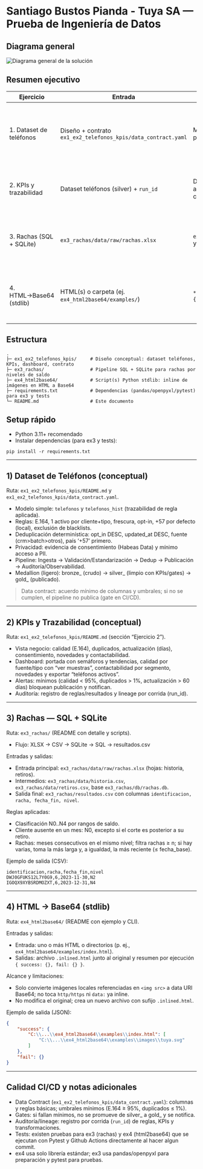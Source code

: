 # Santiago Bustos Pianda - Tuya SA — Prueba de Ingeniería de Datos


## Diagrama general

<picture>
	<source srcset="Documents/diagrama-final.png" type="image/png">
	<img alt="Diagrama general de la solución" src="Documents/diagrama-final.svg" />
</picture>

## Resumen ejecutivo

| Ejercicio | Entrada | Salida | Logro |
|---|---|---|---|
| 1. Dataset de teléfonos | Diseño + contrato `ex1_ex2_telefonos_kpis/data_contract.yaml` | Modelo y reglas listas para publicar (gold) | Dataset único, trazable y con calidad (E.164, frescura, opt-in) |
| 2. KPIs y trazabilidad | Dataset teléfonos (silver) + `run_id` | Dashboard con KPIs y alertas; auditoría por corrida | Veeduría simple con gates que bloquean si no hay mínimos |
| 3. Rachas (SQL + SQLite) | `ex3_rachas/data/raw/rachas.xlsx` | `ex3_rachas/resultados.csv` y `ex3_rachas/db/rachas.db` | Rachas por cliente según niveles N0..N4, fecha_base y n |
| 4. HTML→Base64 (stdlib) | HTML(s) o carpeta (ej. `ex4_html2base64/examples/`) | `*.inlined.html` + resumen `{ success, fail }` | Inline de imágenes locales sin tocar el original, 100% stdlib |

## Estructura

```
.
├─ ex1_ex2_telefonos_kpis/     # Diseño conceptual: dataset teléfonos, KPIs, dashboard, contrato
├─ ex3_rachas/                 # Pipeline SQL + SQLite para rachas por niveles de saldo
├─ ex4_html2base64/            # Script(s) Python stdlib: inline de imágenes en HTML a Base64
├─ requirements.txt            # Dependencias (pandas/openpyxl/pytest) para ex3 y tests
└─ README.md                   # Este documento
```

## Setup rápido
- Python 3.11+ recomendado
- Instalar dependencias (para ex3 y tests):
```
pip install -r requirements.txt
```

---

## 1) Dataset de Teléfonos (conceptual)
Ruta: `ex1_ex2_telefonos_kpis/README.md` y `ex1_ex2_telefonos_kpis/data_contract.yaml`.

- Modelo simple: `telefonos` y `telefonos_hist` (trazabilidad de regla aplicada).
- Reglas: E.164, 1 activo por cliente+tipo, frescura, opt-in, +57 por defecto (local), exclusión de blacklists.
- Deduplicación determinística: opt_in DESC, updated_at DESC, fuente (crm>batch>otros), país ‘+57’ primero.
- Privacidad: evidencia de consentimiento (Habeas Data) y mínimo acceso a PII.
- Pipeline: Ingesta → Validación/Estandarización → Dedup → Publicación → Auditoría/Observabilidad.
- Medallion (ligero): bronze_ (crudo) → silver_ (limpio con KPIs/gates) → gold_ (publicado).

> Data contract: acuerdo mínimo de columnas y umbrales; si no se cumplen, el pipeline no publica (gate en CI/CD).

---

## 2) KPIs y Trazabilidad (conceptual)
Ruta: `ex1_ex2_telefonos_kpis/README.md` (sección “Ejercicio 2”).

- Vista negocio: calidad (E.164), duplicados, actualización (días), consentimiento, novedades y contactabilidad.
- Dashboard: portada con semáforos y tendencias, calidad por fuente/tipo con “ver muestras”, contactabilidad por segmento, novedades y exportar “teléfonos activos”.
- Alertas: mínimos (calidad < 95%, duplicados > 1%, actualización > 60 días) bloquean publicación y notifican.
- Auditoría: registro de reglas/resultados y lineage por corrida (run_id).

---

## 3) Rachas — SQL + SQLite
Ruta: `ex3_rachas/` (README con detalle y scripts).

- Flujo: XLSX → CSV → SQLite → SQL → resultados.csv

Entradas y salidas:
- Entrada principal: `ex3_rachas/data/raw/rachas.xlsx` (hojas: historia, retiros).
- Intermedios: `ex3_rachas/data/historia.csv`, `ex3_rachas/data/retiros.csv`, base `ex3_rachas/db/rachas.db`.
- Salida final: `ex3_rachas/resultados.csv` con columnas `identificacion, racha, fecha_fin, nivel`.

Reglas aplicadas:
- Clasificación N0..N4 por rangos de saldo.
- Cliente ausente en un mes: N0, excepto si el corte es posterior a su retiro.
- Rachas: meses consecutivos en el mismo nivel; filtra rachas ≥ n; si hay varias, toma la más larga y, a igualdad, la más reciente (≤ fecha_base).

Ejemplo de salida (CSV):
```csv
identificacion,racha,fecha_fin,nivel
DWJ0GFUKS12L7Y0G9,6,2023-11-30,N2
IGOQX9XYBSRDMOZXT,6,2023-12-31,N4
```

---

## 4) HTML → Base64 (stdlib)
Ruta: `ex4_html2base64/` (README con ejemplo y CLI).

Entradas y salidas:
- Entrada: uno o más HTML o directorios (p. ej., `ex4_html2base64/examples/index.html`).
- Salidas: archivo `.inlined.html` junto al original y resumen por ejecución `{ success: {}, fail: {} }`.

Alcance y limitaciones:
- Solo convierte imágenes locales referenciadas en `<img src>` a data URI Base64; no toca `http/https` ni `data:` ya inline.
- No modifica el original; crea un nuevo archivo con sufijo `.inlined.html`.

Ejemplo de salida (JSON):
```json
{
	"success": {
		"C:\\...\\ex4_html2base64\\examples\\index.html": [
			"C:\\...\\ex4_html2base64\\examples\\images\\tuya.svg"
		]
	},
	"fail": {}
}
```

---

## Calidad CI/CD y notas adicionales
- Data Contract (`ex1_ex2_telefonos_kpis/data_contract.yaml`): columnas y reglas básicas; umbrales mínimos (E.164 ≥ 95%, duplicados ≤ 1%).
- Gates: si fallan mínimos, no se promueve de silver_ a gold_ y se notifica.
- Auditoría/lineage: registro por corrida (`run_id`) de reglas, KPIs y transformaciones.
- Tests: existen pruebas para ex3 (rachas) y ex4 (html2base64) que se ejecutan con Pytest y Github Actions directamente al hacer algun commit.
- ex4 usa solo librería estándar; ex3 usa pandas/openpyxl para preparación y pytest para pruebas.
